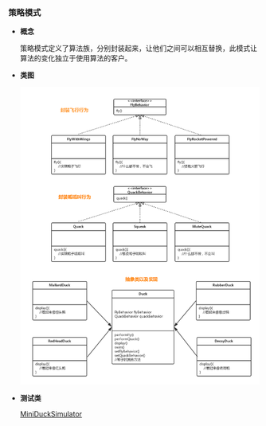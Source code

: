 ### 策略模式

- **概念**
  
  策略模式定义了算法族，分别封装起来，让他们之间可以相互替换，此模式让算法的变化独立于使用算法的客户。
 
- **类图**
  
  ![类图在这里](https://github.com/wzqwsrf/design-patterns/blob/master/pictures/strategy.png)

- **测试类**

  [MiniDuckSimulator](https://github.com/wzqwsrf/design-patterns/blob/master/src/strategy/MiniDuckSimulator.java)